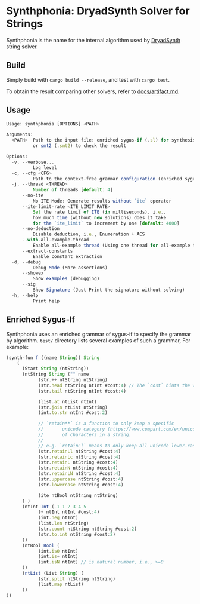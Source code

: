 
# Synthphonia: DryadSynth Solver for Strings

Synthphonia is the name for the internal algorithm used by [DryadSynth](https://github.com/purdue-cap/DryadSynth) string solver.

## Build

Simply build with `cargo build --release`, and test with `cargo test`.

To obtain the result comparing other solvers, refer to [docs/artifact.md](https://github.com/YuantianDing/Synthphonia/blob/main/docs/artifact.md).

## Usage

```js
Usage: synthphonia [OPTIONS] <PATH>

Arguments:
  <PATH>  Path to the input file: enriched sygus-if (.sl) for synthesis
          or smt2 (.smt2) to check the result

Options:
  -v, --verbose...
          Log level
  -c, --cfg <CFG>
          Path to the context-free grammar configuration (enriched sygus-if)
  -j, --thread <THREAD>
          Number of threads [default: 4]
      --no-ite
          No ITE Mode: Generate results without `ite` operator
      --ite-limit-rate <ITE_LIMIT_RATE>
          Set the rate limit of ITE (in milliseconds), i.e.,
          how much time (without new solutions) does it take
          for the `ite_limit` to increment by one [default: 4000]
      --no-deduction
          Disable deduction, i.e., Enumeration + ACS
      --with-all-example-thread
          Enable all-example thread (Using one thread for all-example thread)
      --extract-constants
          Enable constant extraction
  -d, --debug
          Debug Mode (More assertions)
      --showex
          Show examples (debugging)
      --sig
          Show Signature (Just Print the signature without solving)
  -h, --help
          Print help
```


## Enriched Sygus-If

Synthphonia uses an enriched grammar of sygus-if to specify the grammar by algorithm. `test/` directory lists several examples of such a grammar, For example:

```js
(synth-fun f ((name String)) String
    (
      (Start String (ntString))
      (ntString String ("" name
            (str.++ ntString ntString) 
            (str.head ntString ntInt #cost:4) // The `cost` hints the weight for each operator
            (str.tail ntString ntInt #cost:4)

            (list.at ntList ntInt) 
            (str.join ntList ntString) 
            (int.to.str ntInt #cost:2)

            // `retain**` is a function to only keep a specific
            //       unicode category (https://www.compart.com/en/unicode/category)
            //       of characters in a string.
            // 
            // e.g. `retainLl` means to only keep all unicode lower-case (`l`) letters (`L`).
            (str.retainLl ntString #cost:4)
            (str.retainLc ntString #cost:4)
            (str.retainL ntString #cost:4)
            (str.retainN ntString #cost:4)
            (str.retainLN ntString #cost:4)
            (str.uppercase ntString #cost:4)
            (str.lowercase ntString #cost:4)

            (ite ntBool ntString ntString)
      ) )
      (ntInt Int (-1 1 2 3 4 5
            (+ ntInt ntInt #cost:4)
            (int.neg ntInt)
            (list.len ntString)
            (str.count ntString ntString #cost:2)
            (str.to.int ntString #cost:2)
      ))
      (ntBool Bool (
            (int.is0 ntInt)
            (int.is+ ntInt)
            (int.isN ntInt) // is natural number, i.e., >=0
      ))
      (ntList (List String) (
            (str.split ntString ntString)
            (list.map ntList)
      ))
))
```
